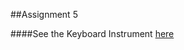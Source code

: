 ##Assignment 5

####See the Keyboard Instrument [here](https://www.youtube.com/watch?v=-7IvRmr5lfI)
